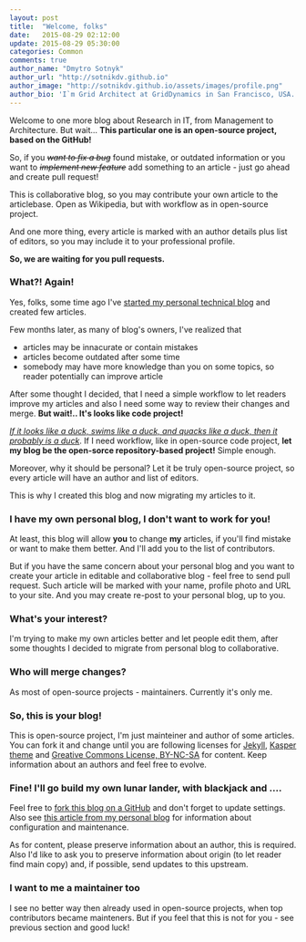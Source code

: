```yaml
---
layout: post
title:  "Welcome, folks"
date:   2015-08-29 02:12:00
update: 2015-08-29 05:30:00
categories: Common
comments: true
author_name: "Dmytro Sotnyk"
author_url: "http://sotnikdv.github.io"
author_image: "http://sotnikdv.github.io/assets/images/profile.png"
author_bio: 'I`m Grid Architect at GridDynamics in San Francisco, USA. You can find me also in <a href="http://plus.google.com/109421189749606131821">Google+</a> or <a href="https://www.linkedin.com/in/sotnikdv">LinkedIn</a>.'
---
```


Welcome to  one more blog about Research in IT, from Management to Architecture. But wait... **This particular one is an open-source project, based on the GitHub!**

So, if you <S>_want to fix a bug_</S> found mistake, or outdated information or you want to <S>_implement new feature_</S> add something to an article - just go ahead and create pull request!

This is collaborative blog, so you may contribute your own article to the articlebase. Open as Wikipedia, but with workflow as in open-source project. 

And one more thing, every article is marked with an author details plus list of editors, so you may include it to your professional profile. 

**So, we are waiting for you pull requests.**

### What?! Again!

Yes, folks, some time ago I've [started my personal technical blog](http://sotnikdv.github.io/common/2015/03/29/welcome.html) and created few articles. 

Few months later, as many of blog's owners, I've realized that
  - articles may be innacurate or contain mistakes
  - articles become outdated after some time
  - somebody may have more knowledge than you on some topics, so reader potentially can improve article

After some thought I decided, that I need a simple workflow to let readers improve my articles and also I need some way to review their changes and merge. **But wait!.. It's looks like code project!** 

[_If it looks like a duck, swims like a duck, and quacks like a duck, then it probably is a duck_](https://en.wikipedia.org/wiki/Duck_test). If I need workflow, like in open-source code project, **let my blog be the open-sorce repository-based project!** Simple enough.

Moreover, why it should be personal? Let it be truly open-source project, so every article will have an author and list of editors.

This is why I created this blog and now migrating my articles to it.

### I have my own personal blog, I don't want to work for you!

At least, this blog will allow **you** to change **my** articles, if you'll find mistake or want to make them better. And I'll add you to the list of contributors.

But if you have the same concern about your personal blog and you want to create your article in editable and collaborative blog - feel free to send pull request. Such article will be marked with your name, profile photo and URL to your site. And you may create re-post to your personal blog, up to you.

### What's your interest?

I'm trying to make my own articles better and let people edit them, after some thoughts I decided to migrate from personal blog to collaborative.

### Who will merge changes?

As most of open-source projects - maintainers. Currently it's only me.

### So, this is your blog!

This is open-source project, I'm just mainteiner and author of some articles. You can fork it and change until you are following licenses for [Jekyll](http://jekyllrb.com/), [Kasper theme](https://github.com/rosario/kasper) and [Greative Commons License, BY-NC-SA](http://creativecommons.org/licenses/by-nc-sa/4.0/) for content. Keep information about an authors and feel free to evolve.

### Fine! I'll go build my own lunar lander, with blackjack and ....

Feel free to [fork this blog on a GitHub](https://github.com/rndblog/rndblog.github.io) and don't forget to update settings. Also see [this article from my personal blog](http://sotnikdv.github.io/common/beginners/2015/03/29/do-you-wanna-blog-too.html) for information about configuration and maintenance.

As for content, please preserve information about an author, this is required. Also I'd like to ask you to preserve information about origin (to let reader find main copy) and, if possible, send updates to this upstream.

### I want to me a maintainer too

I see no better way then already used in open-source projects, when top contributors became mainteners. But if you feel that this is not for you - see previous section and good luck!


